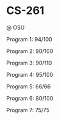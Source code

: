 # CS-261

@ OSU

Program 1: 94/100

Program 2: 90/100

Program 3: 90/110

Program 4: 95/100

Program 5: 66/66

Program 6: 80/100

Program 7: 75/75
